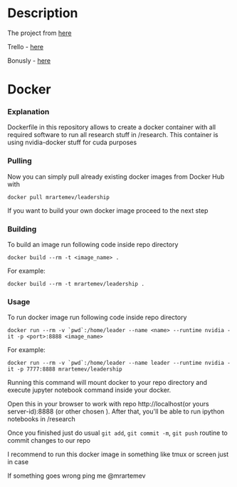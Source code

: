 # Description

The project from [here](https://docs.google.com/spreadsheets/d/1Wmich78faSgrLE6UtKZ5IJPir7sM4vjnoxIMZj4uckM/edit#gid=564880975)

Trello - [here](https://youtu.be/dQw4w9WgXcQ)

Bonusly - [here](https://youtu.be/dQw4w9WgXcQ)


# Docker

### Explanation
Dockerfile in this repository allows to create a docker container with all required software to run all research stuff in /research. This container is using nvidia-docker stuff for cuda purposes

### Pulling

Now you can simply pull already existing docker images from Docker Hub with 

```docker pull mrartemev/leadership```

If you want to build your own docker image proceed to the next step

### Building
To build an image run following code inside repo directory

``` docker build --rm -t <image_name> . ```

For example:

```docker build --rm -t mrartemev/leadership .```

### Usage
To run docker image run following code inside repo directory

```docker run --rm -v `pwd`:/home/leader --name <name> --runtime nvidia -it -p <port>:8888 <image_name>```

For example:

```docker run --rm -v `pwd`:/home/leader --name leader --runtime nvidia -it -p 7777:8888 mrartemev/leadership```

Running this command will mount docker to your repo directory and execute jupyter notebook command inside your docker.

Open this in your browser to work with repo http://localhost(or yours server-id):8888 (or other chosen <port>). After that, you'll be able to run ipython notebooks in /research

Once you finished just do usual `git add`, `git commit -m`, `git push` routine to commit changes to our repo

I recommend to run this docker image in something like tmux or screen just in case

If something goes wrong ping me @mrartemev



